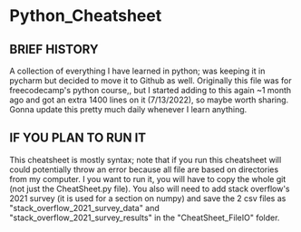 # Python_Cheatsheet
## BRIEF HISTORY
A collection of everything I have learned in python; was keeping it in pycharm but decided to move it to Github as well. 
Originally this file was for freecodecamp's python course,, but I started adding to this again ~1 month ago and got
an extra 1400 lines on it (7/13/2022), so maybe worth sharing. Gonna update this pretty much daily whenever I learn anything.

## IF YOU PLAN TO RUN IT
This cheatsheet is mostly syntax; note that if you run this cheatsheet will could potentially throw an error because all file are based on directories from my computer. I you want to run it, you will have to copy the whole git (not just the CheatSheet.py file). You also will need to add stack overflow's 2021 survey (it is used for a section on numpy) and save the 2 csv files as "stack_overflow_2021_survey_data" and "stack_overflow_2021_survey_results" in the "CheatSheet_FileIO" folder. 

